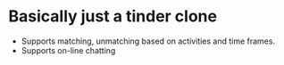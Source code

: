 # Basically just a tinder clone
  - Supports matching, unmatching based on activities and time frames.
  - Supports on-line chatting
